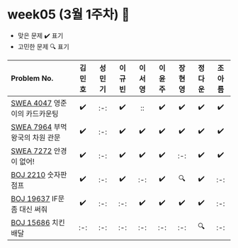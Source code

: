 # week05 (3월 1주차) :pencil:

- 맞은 문제 :heavy_check_mark: 표기
- 고민한 문제 :mag: 표기



|Problem No.|김민호|성민기|이규빈|이서영|이윤주|장현영|정다운|조아름|
|:---------------------------|:-----:|:-----:|:-----:|:-----:|:-----:|:-----:|:-----:|:-----:|
|[SWEA 4047](https://swexpertacademy.com/main/code/problem/problemDetail.do?contestProbId=AWIsY84KEPMDFAWN) 영준이의 카드카운팅|:heavy_check_mark:|:-:|:heavy_check_mark:|::|:heavy_check_mark:|:heavy_check_mark:|:heavy_check_mark:|:heavy_check_mark:|
|[SWEA 7964](https://swexpertacademy.com/main/code/problem/problemDetail.do?contestProbId=AWuSgKpqmooDFASy) 부먹왕국의 차원 관문|:heavy_check_mark:|:-:|:heavy_check_mark:|:heavy_check_mark:|:heavy_check_mark:|:heavy_check_mark:|:heavy_check_mark:|:heavy_check_mark:|
|[SWEA 7272](https://swexpertacademy.com/main/code/problem/problemDetail.do?contestProbId=AWl0ZQ8qn7UDFAXz) 안경이 없어!|:heavy_check_mark:|:-:|:heavy_check_mark:|:heavy_check_mark:|:heavy_check_mark:|:-:|:heavy_check_mark:|:heavy_check_mark:|
|[BOJ 2210](https://www.acmicpc.net/problem/2210) 숫자판 점프|:heavy_check_mark:|:-:|:heavy_check_mark:|:-:|:heavy_check_mark:|:mag:|:heavy_check_mark:|:-:|
|[BOJ 19637](https://www.acmicpc.net/problem/19637) IF문 좀 대신 써줘|:heavy_check_mark:|:-:|:-:|:heavy_check_mark:|:heavy_check_mark:|:heavy_check_mark:|:heavy_check_mark:|:-:|
|[BOJ 15686](https://www.acmicpc.net/problem/15686) 치킨배달|:-:|:-:|:-:|:-:|:-:|:-:|:mag:|:-:|
